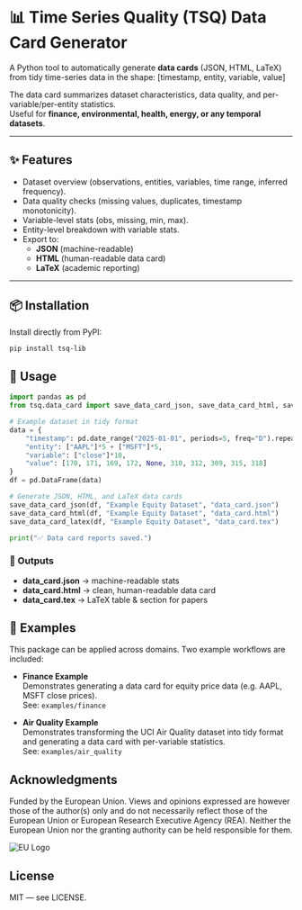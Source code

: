 # 📊 Time Series Quality (TSQ) Data Card Generator

A Python tool to automatically generate **data cards** (JSON, HTML, LaTeX) from tidy time-series data in the shape: [timestamp, entity, variable, value]

The data card summarizes dataset characteristics, data quality, and per-variable/per-entity statistics.  
Useful for **finance, environmental, health, energy, or any temporal datasets**.

---

## ✨ Features

- Dataset overview (observations, entities, variables, time range, inferred frequency).
- Data quality checks (missing values, duplicates, timestamp monotonicity).
- Variable-level stats (obs, missing, min, max).
- Entity-level breakdown with variable stats.
- Export to:
  - **JSON** (machine-readable)
  - **HTML** (human-readable data card)
  - **LaTeX** (academic reporting)

---

## 📦 Installation

Install directly from PyPI:

```bash
pip install tsq-lib
```


## 🚀 Usage

```python
import pandas as pd
from tsq.data_card import save_data_card_json, save_data_card_html, save_data_card_latex

# Example dataset in tidy format
data = {
    "timestamp": pd.date_range("2025-01-01", periods=5, freq="D").repeat(2),
    "entity": ["AAPL"]*5 + ["MSFT"]*5,
    "variable": ["close"]*10,
    "value": [170, 171, 169, 172, None, 310, 312, 309, 315, 318]
}
df = pd.DataFrame(data)

# Generate JSON, HTML, and LaTeX data cards
save_data_card_json(df, "Example Equity Dataset", "data_card.json")
save_data_card_html(df, "Example Equity Dataset", "data_card.html")
save_data_card_latex(df, "Example Equity Dataset", "data_card.tex")

print("✅ Data card reports saved.")
```

### 📂 Outputs

- **data_card.json** → machine-readable stats  
- **data_card.html** → clean, human-readable data card  
- **data_card.tex** → LaTeX table & section for papers  


## 📖 Examples

This package can be applied across domains. Two example workflows are included:

- **Finance Example**  
  Demonstrates generating a data card for equity price data (e.g. AAPL, MSFT close prices).  
  See: `examples/finance`

- **Air Quality Example**  
  Demonstrates transforming the UCI Air Quality dataset into tidy format and generating a data card with per-variable statistics.  
  See: `examples/air_quality`

## Acknowledgments

Funded by the European Union. Views and opinions expressed are however those of the author(s) only and do not necessarily reflect those of the European Union or European Research Executive Agency (REA). Neither the European Union nor the granting authority can be held responsible for them.

![EU Logo](images/eu_funded_logo.jpg)


## License

MIT — see LICENSE.

